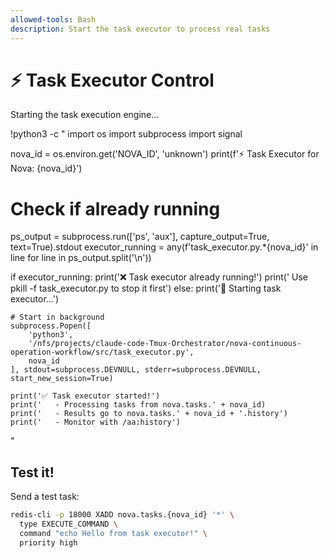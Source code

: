 ```yaml
---
allowed-tools: Bash
description: Start the task executor to process real tasks
---
```


# ⚡ Task Executor Control

Starting the task execution engine...

!python3 -c "
import os
import subprocess
import signal

nova_id = os.environ.get('NOVA_ID', 'unknown')
print(f'⚡ Task Executor for Nova: {nova_id}')

# Check if already running
ps_output = subprocess.run(['ps', 'aux'], capture_output=True, text=True).stdout
executor_running = any(f'task_executor.py.*{nova_id}' in line for line in ps_output.split('\\n'))

if executor_running:
    print('❌ Task executor already running!')
    print('   Use pkill -f task_executor.py to stop it first')
else:
    print('🚀 Starting task executor...')
    
    # Start in background
    subprocess.Popen([
        'python3',
        '/nfs/projects/claude-code-Tmux-Orchestrator/nova-continuous-operation-workflow/src/task_executor.py',
        nova_id
    ], stdout=subprocess.DEVNULL, stderr=subprocess.DEVNULL, start_new_session=True)
    
    print('✅ Task executor started!')
    print('   - Processing tasks from nova.tasks.' + nova_id)
    print('   - Results go to nova.tasks.' + nova_id + '.history')
    print('   - Monitor with /aa:history')
"

## Test it!

Send a test task:
```bash
redis-cli -p 18000 XADD nova.tasks.{nova_id} '*' \
  type EXECUTE_COMMAND \
  command "echo Hello from task executor!" \
  priority high
```